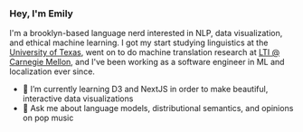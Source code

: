 ### Hey, I'm Emily
I'm a brooklyn-based language nerd interested in NLP, data visualization, and ethical machine learning. I got my start studying linguistics at the [University of Texas](https://liberalarts.utexas.edu/linguistics), went on to do machine translation research at [LTI @ Carnegie Mellon](https://www.lti.cs.cmu.edu/), and I've been working as a software engineer in ML and localization ever since.

- 🌱 I’m currently learning D3 and NextJS in order to make beautiful, interactive data visualizations
- 💬 Ask me about language models, distributional semantics, and opinions on pop music

